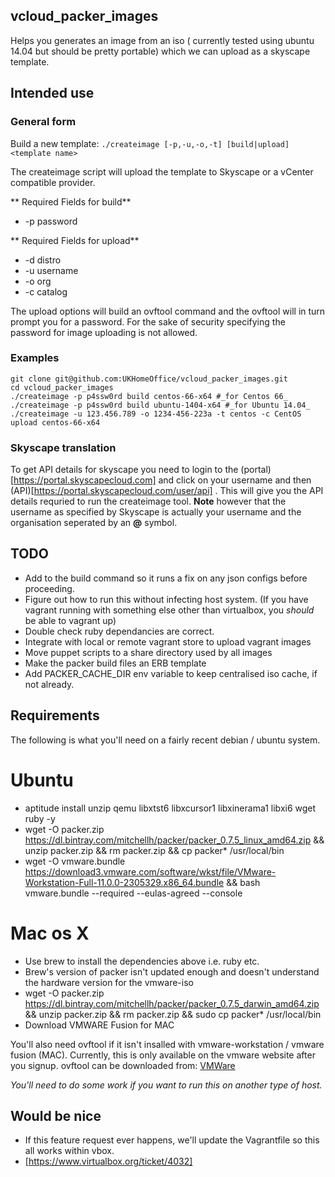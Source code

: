 ## vcloud_packer_images
Helps you generates an image from an iso ( currently tested using ubuntu 14.04 but should be pretty portable) which we can upload as a skyscape template.  

## Intended use
### General form 
Build a new template:
```./createimage [-p,-u,-o,-t] [build|upload] <template name>```

The createimage script will upload the template to Skyscape or a vCenter compatible provider.

** Required Fields for build**
* -p password 

** Required Fields for upload**
* -d distro
* -u username
* -o org
* -c catalog

The upload options will build an ovftool command and the ovftool will in turn prompt you for a password. For the sake of security specifying the
password for image uploading is not allowed.


### Examples
```
git clone git@github.com:UKHomeOffice/vcloud_packer_images.git
cd vcloud_packer_images
./createimage -p p4ssw0rd build centos-66-x64 #_for Centos 66_
./createimage -p p4ssw0rd build ubuntu-1404-x64 #_for Ubuntu 14.04_
./createimage -u 123.456.789 -o 1234-456-223a -t centos -c CentOS  upload centos-66-x64
```

### Skyscape translation
To get API details for skyscape you need to login to the (portal)[https://portal.skyscapecloud.com] and click on your username and then (API)[https://portal.skyscapecloud.com/user/api] . 
This will give you the API details requried to run the createimage tool. **Note** however that the username as specified by Skyscape is actually your username and the organisation 
seperated by an **@** symbol.

## TODO

- Add to the build command so it runs a fix on any json configs before proceeding.
- Figure out how to run this without infecting host system. (If you have vagrant running with something else other than virtualbox, you _should_ be able to vagrant up) 
- Double check ruby dependancies are correct.
- Integrate with local or remote vagrant store to upload vagrant images
- Move puppet scripts to a share directory used by all images
- Make the packer build files an ERB template
- Add PACKER_CACHE_DIR env variable to keep centralised iso cache, if not already.

## Requirements

The following is what you'll need on a fairly recent debian / ubuntu system.

# Ubuntu
- aptitude install unzip qemu libxtst6 libxcursor1 libxinerama1 libxi6 wget ruby -y
- wget -O packer.zip https://dl.bintray.com/mitchellh/packer/packer_0.7.5_linux_amd64.zip && unzip packer.zip && rm packer.zip && cp packer* /usr/local/bin
- wget -O vmware.bundle https://download3.vmware.com/software/wkst/file/VMware-Workstation-Full-11.0.0-2305329.x86_64.bundle && bash vmware.bundle --required --eulas-agreed --console

# Mac os X
- Use brew to install the dependencies above i.e. ruby etc. 
- Brew's version of packer isn't updated enough and doesn't understand the hardware version for the vmware-iso 
- wget -O packer.zip https://dl.bintray.com/mitchellh/packer/packer_0.7.5_darwin_amd64.zip && unzip packer.zip && rm packer.zip && sudo cp packer* /usr/local/bin
- Download VMWARE Fusion for MAC

You'll also need ovftool if it isn't insalled with vmware-workstation / vmware fusion (MAC).  Currently, this is only available on the vmware website after you signup.
ovftool can be downloaded from: [VMWare](https://my.vmware.com/web/vmware/details?downloadGroup=OVFTOOL400&productId=353)

_You'll need to do some work if you want to run this on another type of host._

## Would be nice
- If this feature request ever happens, we'll update the Vagrantfile so this all works within vbox.
- [https://www.virtualbox.org/ticket/4032]
